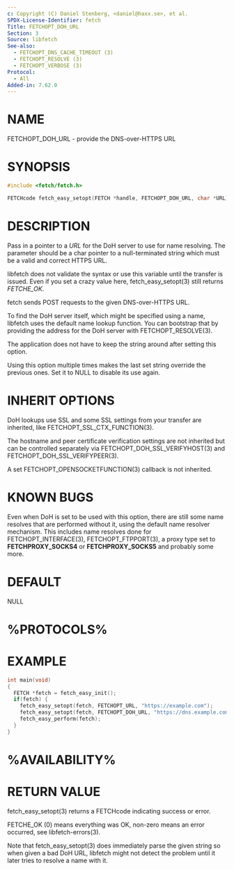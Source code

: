 ```yaml
---
c: Copyright (C) Daniel Stenberg, <daniel@haxx.se>, et al.
SPDX-License-Identifier: fetch
Title: FETCHOPT_DOH_URL
Section: 3
Source: libfetch
See-also:
  - FETCHOPT_DNS_CACHE_TIMEOUT (3)
  - FETCHOPT_RESOLVE (3)
  - FETCHOPT_VERBOSE (3)
Protocol:
  - All
Added-in: 7.62.0
---
```


# NAME

FETCHOPT_DOH_URL - provide the DNS-over-HTTPS URL

# SYNOPSIS

~~~c
#include <fetch/fetch.h>

FETCHcode fetch_easy_setopt(FETCH *handle, FETCHOPT_DOH_URL, char *URL);
~~~

# DESCRIPTION

Pass in a pointer to a *URL* for the DoH server to use for name resolving. The
parameter should be a char pointer to a null-terminated string which must be a
valid and correct HTTPS URL.

libfetch does not validate the syntax or use this variable until the transfer
is issued. Even if you set a crazy value here, fetch_easy_setopt(3) still
returns *FETCHE_OK*.

fetch sends POST requests to the given DNS-over-HTTPS URL.

To find the DoH server itself, which might be specified using a name, libfetch
uses the default name lookup function. You can bootstrap that by providing the
address for the DoH server with FETCHOPT_RESOLVE(3).

The application does not have to keep the string around after setting this
option.

Using this option multiple times makes the last set string override the
previous ones. Set it to NULL to disable its use again.

# INHERIT OPTIONS

DoH lookups use SSL and some SSL settings from your transfer are inherited,
like FETCHOPT_SSL_CTX_FUNCTION(3).

The hostname and peer certificate verification settings are not inherited but
can be controlled separately via FETCHOPT_DOH_SSL_VERIFYHOST(3) and
FETCHOPT_DOH_SSL_VERIFYPEER(3).

A set FETCHOPT_OPENSOCKETFUNCTION(3) callback is not inherited.

# KNOWN BUGS

Even when DoH is set to be used with this option, there are still some name
resolves that are performed without it, using the default name resolver
mechanism. This includes name resolves done for FETCHOPT_INTERFACE(3),
FETCHOPT_FTPPORT(3), a proxy type set to **FETCHPROXY_SOCKS4** or
**FETCHPROXY_SOCKS5** and probably some more.

# DEFAULT

NULL

# %PROTOCOLS%

# EXAMPLE

~~~c
int main(void)
{
  FETCH *fetch = fetch_easy_init();
  if(fetch) {
    fetch_easy_setopt(fetch, FETCHOPT_URL, "https://example.com");
    fetch_easy_setopt(fetch, FETCHOPT_DOH_URL, "https://dns.example.com");
    fetch_easy_perform(fetch);
  }
}
~~~

# %AVAILABILITY%

# RETURN VALUE

fetch_easy_setopt(3) returns a FETCHcode indicating success or error.

FETCHE_OK (0) means everything was OK, non-zero means an error occurred, see
libfetch-errors(3).

Note that fetch_easy_setopt(3) does immediately parse the given string so when
given a bad DoH URL, libfetch might not detect the problem until it later tries
to resolve a name with it.

